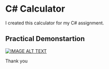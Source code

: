 # C# Calculator

I created this calculator for my C# assignment.                                                                                                                

## Practical Demonstartion 

[![IMAGE ALT TEXT](http://img.youtube.com/vi/XGI0SLjm89k?si=CmBO-8WXTPzx6Dku/0.jpg)](http://www.youtube.com/watch?v=XGI0SLjm89k?si=CmBO-8WXTPzx6Dku "Video Title")

Thank you
